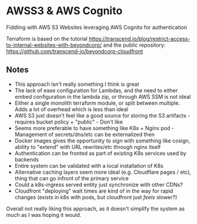 # AWSS3 & AWS Cognito

Fiddling with AWS S3 Websites leveraging AWS Cognito for authentication

Terraform is based on the tutorial https://transcend.io/blog/restrict-access-to-internal-websites-with-beyondcorp/ and the public repository: https://github.com/transcend-io/beyondcorp-cloudfront

## Notes

- This approach isn't really something I think is great
- The lack of ease configuration for Lambdas, and the need to either embed configuration in the lambda zip, or through AWS SSM is not ideal
- Either a single monolith terraform module, or split between multiple. Adds a lot of overhead which is less than ideal
- AWS S3 just doesn't feel like a good source for storing the S3 artifacts - requires bucket policy + "public" - Don't like
- Seems more preferable to have something like K8s + Nginx pod - Management of secrets/dns/etc can be externalized then
- Docker images gives the opportunity to sign with something like cosign, ability to "extend" with URL rewrites/etc through nginx itself
- Authentication can be fronted as part of existing K8s services used by backends
- Entire system can be validated with a local installation of K8s
- Alternative caching layers seem more ideal (e.g. Cloudflare pages / etc), thing that can go infront of the primary service
- Could a k8s-ingress served entity just synchronize with other CDNs?
- Cloudfront "deploying" wait times are kind of in the way for rapid changes (exists in k8s with pods, but cloudfront just _feels_ slower?)

Overall not really liking this approach, as it doesn't simplify the system as much as I was hoping it would.
